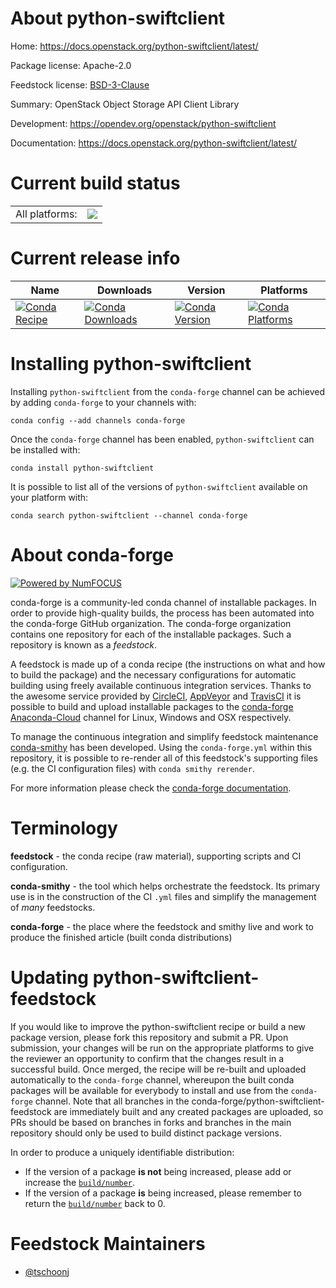 About python-swiftclient
========================

Home: https://docs.openstack.org/python-swiftclient/latest/

Package license: Apache-2.0

Feedstock license: [BSD-3-Clause](https://github.com/conda-forge/python-swiftclient-feedstock/blob/master/LICENSE.txt)

Summary: OpenStack Object Storage API Client Library

Development: https://opendev.org/openstack/python-swiftclient

Documentation: https://docs.openstack.org/python-swiftclient/latest/

Current build status
====================


<table><tr><td>All platforms:</td>
    <td>
      <a href="https://dev.azure.com/conda-forge/feedstock-builds/_build/latest?definitionId=8281&branchName=master">
        <img src="https://dev.azure.com/conda-forge/feedstock-builds/_apis/build/status/python-swiftclient-feedstock?branchName=master">
      </a>
    </td>
  </tr>
</table>

Current release info
====================

| Name | Downloads | Version | Platforms |
| --- | --- | --- | --- |
| [![Conda Recipe](https://img.shields.io/badge/recipe-python--swiftclient-green.svg)](https://anaconda.org/conda-forge/python-swiftclient) | [![Conda Downloads](https://img.shields.io/conda/dn/conda-forge/python-swiftclient.svg)](https://anaconda.org/conda-forge/python-swiftclient) | [![Conda Version](https://img.shields.io/conda/vn/conda-forge/python-swiftclient.svg)](https://anaconda.org/conda-forge/python-swiftclient) | [![Conda Platforms](https://img.shields.io/conda/pn/conda-forge/python-swiftclient.svg)](https://anaconda.org/conda-forge/python-swiftclient) |

Installing python-swiftclient
=============================

Installing `python-swiftclient` from the `conda-forge` channel can be achieved by adding `conda-forge` to your channels with:

```
conda config --add channels conda-forge
```

Once the `conda-forge` channel has been enabled, `python-swiftclient` can be installed with:

```
conda install python-swiftclient
```

It is possible to list all of the versions of `python-swiftclient` available on your platform with:

```
conda search python-swiftclient --channel conda-forge
```


About conda-forge
=================

[![Powered by NumFOCUS](https://img.shields.io/badge/powered%20by-NumFOCUS-orange.svg?style=flat&colorA=E1523D&colorB=007D8A)](http://numfocus.org)

conda-forge is a community-led conda channel of installable packages.
In order to provide high-quality builds, the process has been automated into the
conda-forge GitHub organization. The conda-forge organization contains one repository
for each of the installable packages. Such a repository is known as a *feedstock*.

A feedstock is made up of a conda recipe (the instructions on what and how to build
the package) and the necessary configurations for automatic building using freely
available continuous integration services. Thanks to the awesome service provided by
[CircleCI](https://circleci.com/), [AppVeyor](https://www.appveyor.com/)
and [TravisCI](https://travis-ci.com/) it is possible to build and upload installable
packages to the [conda-forge](https://anaconda.org/conda-forge)
[Anaconda-Cloud](https://anaconda.org/) channel for Linux, Windows and OSX respectively.

To manage the continuous integration and simplify feedstock maintenance
[conda-smithy](https://github.com/conda-forge/conda-smithy) has been developed.
Using the ``conda-forge.yml`` within this repository, it is possible to re-render all of
this feedstock's supporting files (e.g. the CI configuration files) with ``conda smithy rerender``.

For more information please check the [conda-forge documentation](https://conda-forge.org/docs/).

Terminology
===========

**feedstock** - the conda recipe (raw material), supporting scripts and CI configuration.

**conda-smithy** - the tool which helps orchestrate the feedstock.
                   Its primary use is in the construction of the CI ``.yml`` files
                   and simplify the management of *many* feedstocks.

**conda-forge** - the place where the feedstock and smithy live and work to
                  produce the finished article (built conda distributions)


Updating python-swiftclient-feedstock
=====================================

If you would like to improve the python-swiftclient recipe or build a new
package version, please fork this repository and submit a PR. Upon submission,
your changes will be run on the appropriate platforms to give the reviewer an
opportunity to confirm that the changes result in a successful build. Once
merged, the recipe will be re-built and uploaded automatically to the
`conda-forge` channel, whereupon the built conda packages will be available for
everybody to install and use from the `conda-forge` channel.
Note that all branches in the conda-forge/python-swiftclient-feedstock are
immediately built and any created packages are uploaded, so PRs should be based
on branches in forks and branches in the main repository should only be used to
build distinct package versions.

In order to produce a uniquely identifiable distribution:
 * If the version of a package **is not** being increased, please add or increase
   the [``build/number``](https://docs.conda.io/projects/conda-build/en/latest/resources/define-metadata.html#build-number-and-string).
 * If the version of a package **is** being increased, please remember to return
   the [``build/number``](https://docs.conda.io/projects/conda-build/en/latest/resources/define-metadata.html#build-number-and-string)
   back to 0.

Feedstock Maintainers
=====================

* [@tschoonj](https://github.com/tschoonj/)

